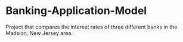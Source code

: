 # Banking-Application-Model
Project that compares the interest rates of three different banks in the Madsion, New Jersey area.
